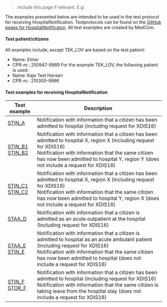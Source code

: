 > Include this page if relevant. E.g:

The examples presented below are intended to be used in the test protocol for receiving HospitalNotification. Testprotocols can be found on the [GitHub pages for HospitalNotificaton](https://medcomdk.github.io/dk-medcom-hospitalnotification/#2-test-and-certification). All test examples are created by MedCom. 

#### Test patient/citizens
All examples include, except TEK_LOV are based on the test patient:
* Name: Elmer
* CPR-nr.: 250947-9989
For the example TEK_LOV, the follwoing patient is used:
* Name: Kaje Test Hansen
* CPR-nr.: 210300-9996 

#### Test examples for receiving HospitalNotification

|  Test example     |     Description     |
|---|---|
| [STIN_A](./Bundle-a5e5b880-c087-4055-b9ec-99108695f81d.html) | Notification with   information that a citizen has been admitted to hospital (including request   for XDIS16)    |
| [STIN_B1](./Bundle-3c4c04ea-a622-4c6e-8e62-307a62d4c851.html)<br> [STIN_B2](./Bundle-64e7f154-668d-4d2a-bf76-2cec049b3252.html)    | Notification   with information that a citizen has been admitted to hospital X, region X   (including request for XDIS16) <br> Notification with   information that the same citizen has now been admitted to hospital Y, region   Y (does not include a request for XDIS16)    |
| [STIN_C1](./Bundle-f628d121-52f5-401b-a195-3492b3fec614.html)<br> [STIN_C2](./Bundle-8111a01d-eed2-4244-b079-00afe30d99bd.html)    | Notification with information that a citizen has been admitted to hospital X, region X   (including request for XDIS16) <br> Notification with   information that the same citizen has now been admitted to hospital Y, region   X (does not include a request for XDIS16)    |
| [STAA_D](./Bundle-2cadabe8-9349-4b2e-9b5e-4441c9aeef4b.html)    | Notification with information that a citizen is admitted as an acute outpatient   at the hospital (Including request for XDIS16)     |
| [STAA_E](./Bundle-d434d732-951c-4dd3-aeb8-2e18f1c81942.html)<br> [STIN_E](./Bundle-ff90d6fc-fa84-4c0f-969d-84510b0ef7e3.html)    | Notification   with information that a citizen is admitted to hospital as an acute ambulant   patient (including request for XDIS16) <br> Notification with   information that the same citizen has now been admitted to hospital (does not   include a request for XDIS16)    |
| [STIN_F](./Bundle-ce5cf7e2-3a37-4b95-9d2c-268c8ec3c576.html)<br> [STOR_F](./Bundle-91a204af-471b-4ce2-b19f-c458e3716070.html)    | Notification with   information that a citizen has been admitted to hospital (including request   for XDIS16) <br> Notification   with information that the same citizen is taking leave from the hospital stay   (does not include a request for XDIS16)    |
